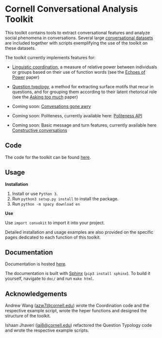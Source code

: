 # Cornell Conversational Analysis Toolkit
This toolkit contains tools to extract conversational features and analyze social phenomena in conversations.  Several large [conversational datasets](http://zissou.infosci.cornell.edu/socialkit/datasets/) are included together with scripts exemplifying the use of the toolkit on these datasets.

The toolkit currently implements features for:

- [Linguistic coordination](https://github.com/CornellNLP/Cornell-Conversational-Analysis-Toolkit/blob/master/QuestionTypology_README.md), a measure of relative power between individuals or groups based on their use of function words (see the [Echoes of Power](https://www.cs.cornell.edu/~cristian/Echoes_of_power.html) paper)
  
- [Question typology](https://github.com/CornellNLP/Cornell-Conversational-Analysis-Toolkit/blob/master/QuestionTypology_README.md), a method for extracting surface motifs that recur in questions, and for grouping them according to their latent rhetorical role (see the [Asking too much](http://www.cs.cornell.edu/~cristian/Asking_too_much.html) paper)

- Coming soon: [Convesations gone awry](http://www.cs.cornell.edu/~cristian/Conversations_gone_awry.html)

- Coming soon: Politeness, currently available here: [Politeness API](https://github.com/sudhof/politeness)

- Coming soon: Basic message and turn features, currently available here [Constructive conversations](https://github.com/CornellNLP/Cornell-Conversational-Analysis-Toolkit/tree/constructive/cornellversation/constructive)

## Code
The code for the toolkit can be found [here](https://github.com/CornellNLP/Cornell-Conversational-Analysis-Toolkit).

## Usage

**Installation**
1. Install or use `Python 3`.
2. Run `python3 setup.py install` to install the package.
3. Run `python -m spacy download en`

**Use**

Use `import convokit` to import it into your project.

Detailed installation and usage examples are also provided on the specific pages dedicated to each function of this toolkit.

## Documentation
Documentation is hosted [here](http://zissou.infosci.cornell.edu/socialkit/documentation/).

The documentation is built with [Sphinx](http://www.sphinx-doc.org/en/1.5.1/) (`pip3 install sphinx`). To build it yourself, navigate to `doc/` and run `make html`. 

## Acknowledgements

Andrew Wang (azw7@cornell.edu)  wrote the Coordination code and the respective example script, wrote the heper functions and designed the structure of the toolkit.

Ishaan Jhaveri (iaj8@cornell.edu) refactored the Question Typology code and wrote the respective example scripts.
